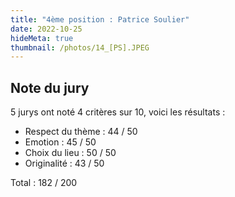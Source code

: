 ```yaml
---
title: "4ème position : Patrice Soulier"
date: 2022-10-25
hideMeta: true
thumbnail: /photos/14_[PS].JPEG
---
```


## Note du jury

5 jurys ont noté 4 critères sur 10, voici les résultats :

- Respect du thème : 44 / 50
- Emotion : 45 / 50
- Choix du lieu : 50 / 50
- Originalité : 43 / 50

Total : 182 / 200

